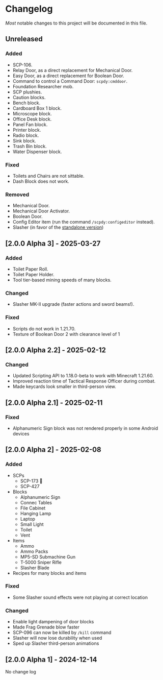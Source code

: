 # Changelog

_Most_ notable changes to this project will be documented in this file.

## Unreleased

### Added

- SCP-106.
- Relay Door, as a direct replacement for Mechanical Door.
- Easy Door, as a direct replacement for Boolean Door.
- Command to control a Command Door: `scpdy:cmddoor`.
- Foundation Researcher mob.
- SCP plushies.
- Caution blocks.
- Bench block.
- Cardboard Box 1 block.
- Microscope block.
- Office Desk block.
- Panel Fan block.
- Printer block.
- Radio block.
- Sink block.
- Trash Bin block.
- Water Dispenser block.

### Fixed

- Toilets and Chairs are not sittable.
- Dash Block does not work.

### Removed

- Mechanical Door.
- Mechanical Door Activator.
- Boolean Door.
- Config Editor item (run the command `/scpdy:configeditor` instead).
- Slasher (in favor of the [standalone version](https://www.curseforge.com/minecraft-bedrock/addons/slasher-sword))

## [2.0.0 Alpha 3] - 2025-03-27

### Added

- Toilet Paper Roll.
- Toilet Paper Holder.
- Tool tier-based mining speeds of many blocks.

### Changed

- Slasher MK-II upgrade (faster actions and sword beams!).

### Fixed

- Scripts do not work in 1.21.70.
- Texture of Boolean Door 2 with clearance level of 1

## [2.0.0 Alpha 2.2] - 2025-02-12

### Changed

- Updated Scripting API to 1.18.0-beta to work with Minecraft 1.21.60.
- Improved reaction time of Tactical Response Officer during combat.
- Made keycards look smaller in third-person view.

## [2.0.0 Alpha 2.1] - 2025-02-11

### Fixed

- Alphanumeric Sign block was not rendered properly in some Android devices

## [2.0.0 Alpha 2] - 2025-02-08

### Added

- SCPs
  - SCP-173 :moyai:
  - SCP-427
- Blocks
  - Alphanumeric Sign
  - Connec Tables
  - File Cabinet
  - Hanging Lamp
  - Laptop
  - Small Light
  - Toilet
  - Vent
- Items
  - Ammo
  - Ammo Packs
  - MP5-SD Submachine Gun
  - T-5000 Sniper Rifle
  - Slasher Blade
- Recipes for many blocks and items

### Fixed

- Some Slasher sound effects were not playing at correct location

### Changed

- Enable light dampening of door blocks
- Made Frag Grenade blow faster
- SCP-096 can now be killed by `/kill` command
- Slasher will now lose durability when used
- Sped up Slasher third-person animations

## [2.0.0 Alpha 1] - 2024-12-14

No change log
